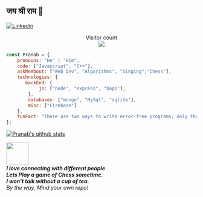 ## जय श्री राम 🙏
[![Linkedin](https://img.shields.io/badge/-LinkedIn-222222?style=flat-square&logo=Linkedin&logoColor=white&link=https://www.linkedin.com/in/codepranab/)](https://www.linkedin.com/in/codepranab/)

<p align="center"> 
  Visitor count<br>
  <img src="https://profile-counter.glitch.me/pranab99/count.svg" />
</p>



```javascript
const Pranab = {
    pronouns: "He" | "Him",
    code: ["Javascript", "C++"],
    askMeAbout: ["Web Dev", "Algorithms", "Singing","Chess"],
    technologies: {
       backEnd: {
            js: ["node", "express", "hapi"],
        },
        databases: ["mongo", "MySql", "sqlite"],
        misc: ["Firebase"]
    },
    funFact: "There are two ways to write error-free programs; only the third one works"
};
```
[![Pranab's github stats](https://github-readme-stats.vercel.app/api?username=pranab99&show_icons=true&theme=merko&hide=["contribs","issues"])](https://github.com/pranab99)

<img src="https://media.giphy.com/media/LnQjpWaON8nhr21vNW/giphy.gif" width="60"> <br> <em><b>I love connecting with different people </b> <br>
  <b>Lets Play a game of Chess sometime.</b> <br>
  <b>I won't talk without a cup of tea.</b> <br>
  By the way, Mind your own repo!</em>

